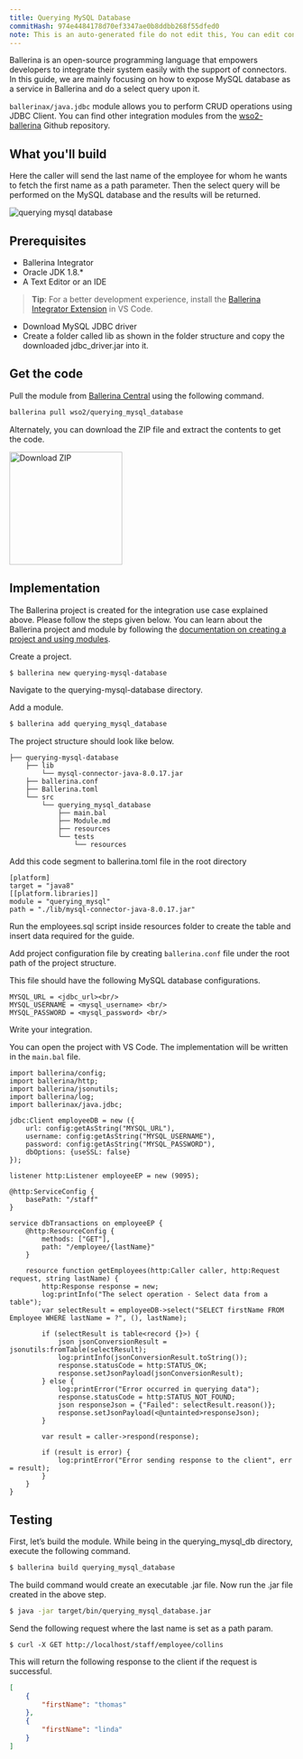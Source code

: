 ```yaml
---
title: Querying MySQL Database
commitHash: 974e4484178d70ef3347ae0b8ddbb268f55dfed0
note: This is an auto-generated file do not edit this, You can edit content in "ballerina-integrator" repo
---
```


Ballerina is an open-source programming language that empowers developers to integrate their system easily with the support of connectors. In this guide, we are mainly focusing on how to expose MySQL database as a service in Ballerina and do a select query upon it.

`ballerinax/java.jdbc` module allows you to perform CRUD operations using JDBC Client. You can find other integration modules from the [wso2-ballerina](https://github.com/wso2-ballerina) Github repository. 

## What you'll build

Here the caller will send the last name of the employee for whom he wants to fetch the first name as a path parameter. Then the select query will be performed on the MySQL database and the results will be returned.

![querying mysql database](../../../../../assets/img/querying-mysql.jpg)

## Prerequisites
 
* Ballerina Integrator
* Oracle JDK 1.8.*
* A Text Editor or an IDE 
> **Tip**: For a better development experience, install the [Ballerina Integrator Extension](https://marketplace.visualstudio.com/items?itemName=WSO2.ballerina-integrator) in VS Code.
* Download MySQL JDBC driver
* Create a folder called lib as shown in the folder structure and copy the downloaded jdbc_driver.jar into it.

## Get the code

Pull the module from [Ballerina Central](https://central.ballerina.io/) using the following command.

```bash
ballerina pull wso2/querying_mysql_database
```

Alternately, you can download the ZIP file and extract the contents to get the code.

<a href="../../../../../assets/zip/querying-mysql-database.zip">
    <img src="../../../../../assets/img/download-zip.png" width="200" alt="Download ZIP">
</a>

## Implementation

The Ballerina project is created for the integration use case explained above. Please follow the steps given below. You can learn about the Ballerina project and module by following the [documentation on creating a project and using modules](../../../../develop/using-modules/).

Create a project.
```bash
$ ballerina new querying-mysql-database
```
Navigate to the querying-mysql-database directory.

Add a module.
```bash
$ ballerina add querying_mysql_database
```

The project structure should look like below.
```shell
├── querying-mysql-database
    ├── lib
        └── mysql-connector-java-8.0.17.jar
    ├── ballerina.conf    
    ├── Ballerina.toml
    └── src
        └── querying_mysql_database
            ├── main.bal
            ├── Module.md
            ├── resources
            └── tests
                └── resources
```

Add this code segment to ballerina.toml file in the root directory

  ```ballerina
  [platform]
  target = "java8"
  [[platform.libraries]]
  module = "querying_mysql"
  path = "./lib/mysql-connector-java-8.0.17.jar"
  ```
Run the employees.sql script inside resources folder to create the table and insert data required for the guide.

Add project configuration file by creating `ballerina.conf` file under the root path of the project structure. <br/>

This file should have the following MySQL database configurations.
```
MYSQL_URL = <jdbc_url><br/>
MYSQL_USERNAME = <mysql_username> <br/>
MYSQL_PASSWORD = <mysql_password> <br/>
```

Write your integration.

You can open the project with VS Code. The implementation will be written in the `main.bal` file.

```ballerina
import ballerina/config;
import ballerina/http;
import ballerina/jsonutils;
import ballerina/log;
import ballerinax/java.jdbc;

jdbc:Client employeeDB = new ({
    url: config:getAsString("MYSQL_URL"),
    username: config:getAsString("MYSQL_USERNAME"),
    password: config:getAsString("MYSQL_PASSWORD"),
    dbOptions: {useSSL: false}
});

listener http:Listener employeeEP = new (9095);

@http:ServiceConfig {
    basePath: "/staff"
}

service dbTransactions on employeeEP {
    @http:ResourceConfig {
        methods: ["GET"],
        path: "/employee/{lastName}"
    }

    resource function getEmployees(http:Caller caller, http:Request request, string lastName) {
        http:Response response = new;
        log:printInfo("The select operation - Select data from a table");
        var selectResult = employeeDB->select("SELECT firstName FROM Employee WHERE lastName = ?", (), lastName);

        if (selectResult is table<record {}>) {
            json jsonConversionResult = jsonutils:fromTable(selectResult);
            log:printInfo(jsonConversionResult.toString());
            response.statusCode = http:STATUS_OK;
            response.setJsonPayload(jsonConversionResult);
        } else {
            log:printError("Error occurred in querying data");
            response.statusCode = http:STATUS_NOT_FOUND;
            json responseJson = {"Failed": selectResult.reason()};
            response.setJsonPayload(<@untainted>responseJson);
        }

        var result = caller->respond(response);

        if (result is error) {
            log:printError("Error sending response to the client", err = result);
        }
    }
}
```

## Testing

First, let’s build the module. While being in the querying_mysql_db directory, execute the following command.

```bash
$ ballerina build querying_mysql_database
```

The build command would create an executable .jar file. Now run the .jar file created in the above step.

```bash
$ java -jar target/bin/querying_mysql_database.jar
```

Send the following request where the last name is set as a path param.
```
$ curl -X GET http://localhost/staff/employee/collins
```

This will return the following response to the client if the request is successful.
```json
[
    {
        "firstName": "thomas"
    },
    {
        "firstName": "linda"
    }
]
```
